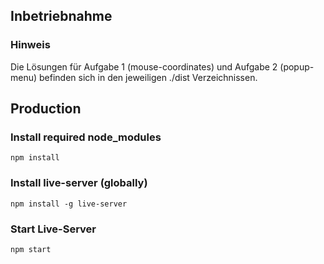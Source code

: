## Inbetriebnahme

### Hinweis

Die Lösungen für Aufgabe 1 (mouse-coordinates) und Aufgabe 2 (popup-menu)
befinden sich in den jeweiligen ./dist Verzeichnissen.

## Production

### Install required node_modules

``` npm install ```

### Install live-server (globally)

``` npm install -g live-server ```

### Start Live-Server

``` npm start ```
